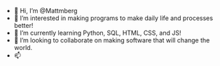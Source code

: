 - 👋 Hi, I’m @Mattmberg
- 👀 I’m interested in making programs to make daily life and processes better!
- 🌱 I’m currently learning Python, SQL, HTML, CSS, and JS!
- 💞️ I’m looking to collaborate on making software that will change the world.
- 📫 

<!---
Mattmberg/Mattmberg is a ✨ special ✨ repository because its `README.md` (this file) appears on your GitHub profile.
You can click the Preview link to take a look at your changes.
--->
